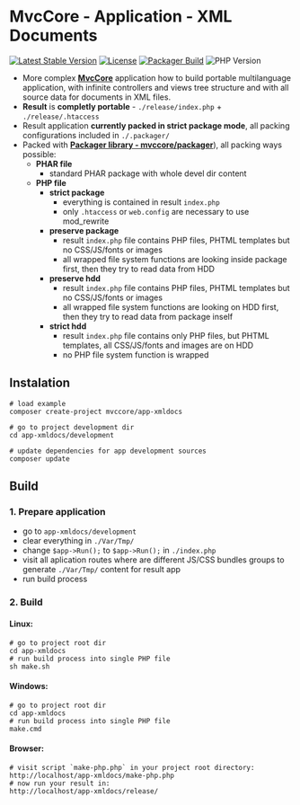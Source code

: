 # MvcCore - Application - XML Documents

[![Latest Stable Version](https://img.shields.io/badge/Stable-v4.0.0-brightgreen.svg?style=plastic)](https://github.com/mvccore/app-xmldocs/releases)
[![License](https://img.shields.io/badge/Licence-BSD-brightgreen.svg?style=plastic)](https://github.com/mvccore/app-xmldocs/blob/master/LICENCE.md)
[![Packager Build](https://img.shields.io/badge/Packager%20Build-passing-brightgreen.svg?style=plastic)](https://github.com/mvccore/packager)
![PHP Version](https://img.shields.io/badge/PHP->=5.3-brightgreen.svg?style=plastic)

- More complex [**MvcCore**](https://github.com/mvccore/mvccore) application how to build portable multilanguage application, with infinite controllers and views tree structure and with all source data for documents in XML files.
- **Result** is **completly portable** - `./release/index.php` + `./release/.htaccess`
- Result application **currently packed in strict package mode**, all packing configurations included in `./.packager/`
- Packed with [**Packager library - mvccore/packager**](https://github.com/mvccore/packager)), all packing ways possible:
  - **PHAR file**
    - standard PHAR package with whole devel dir content
  - **PHP file**
    - **strict package**
      - everything is contained in result `index.php`
      - only `.htaccess` or `web.config` are necessary to use mod_rewrite
    - **preserve package**
      - result `index.php` file contains PHP files, 
        PHTML templates but no CSS/JS/fonts or images
      - all wrapped file system functions are looking inside 
        package first, then they try to read data from HDD
    - **preserve hdd**
      - result `index.php` file contains PHP files, 
        PHTML templates but no CSS/JS/fonts or images
      - all wrapped file system functions are looking on HDD first, 
        then they try to read data from package inself
    - **strict hdd**
      - result `index.php` file contains only PHP files, 
        but PHTML templates, all CSS/JS/fonts and images are on HDD
      - no PHP file system function is wrapped

## Instalation
```shell
# load example
composer create-project mvccore/app-xmldocs

# go to project development dir
cd app-xmldocs/development

# update dependencies for app development sources
composer update
```

## Build

### 1. Prepare application
- go to `app-xmldocs/development`
- clear everything in `./Var/Tmp/`
- change `$app->Run();` to `$app->Run();` in `./index.php`
- visit all aplication routes where are different JS/CSS bundles 
  groups to generate `./Var/Tmp/` content for result app
- run build process

### 2. Build

#### Linux:
```shell
# go to project root dir
cd app-xmldocs
# run build process into single PHP file
sh make.sh
```

#### Windows:
```shell
# go to project root dir
cd app-xmldocs
# run build process into single PHP file
make.cmd
```

#### Browser:
```shell
# visit script `make-php.php` in your project root directory:
http://localhost/app-xmldocs/make-php.php
# now run your result in:
http://localhost/app-xmldocs/release/
```
